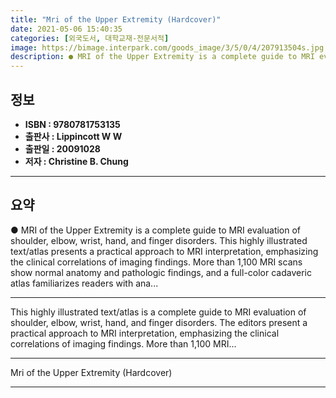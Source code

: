 ```yaml
---
title: "Mri of the Upper Extremity (Hardcover)"
date: 2021-05-06 15:40:35
categories: [외국도서, 대학교재-전문서적]
image: https://bimage.interpark.com/goods_image/3/5/0/4/207913504s.jpg
description: ● MRI of the Upper Extremity is a complete guide to MRI evaluation of shoulder, elbow, wrist, hand, and finger disorders. This highly illustrated text/atlas pr
---
```


## **정보**

- **ISBN : 9780781753135**
- **출판사 : Lippincott W W**
- **출판일 : 20091028**
- **저자 : Christine B. Chung**

------



## **요약**

●  MRI of the Upper Extremity is a complete guide to MRI evaluation of shoulder, elbow, wrist, hand, and finger disorders. This highly illustrated text/atlas presents a practical approach to MRI interpretation, emphasizing the clinical correlations of imaging findings. More than 1,100 MRI scans show normal anatomy and pathologic findings, and a full-color cadaveric atlas familiarizes readers with ana...

------

This highly illustrated text/atlas is a complete guide to MRI evaluation of shoulder, elbow, wrist, hand, and finger disorders. The editors present a practical approach to MRI interpretation, emphasizing the clinical correlations of imaging findings. More than 1,100 MRI... 

------


Mri of the Upper Extremity (Hardcover) 

------


